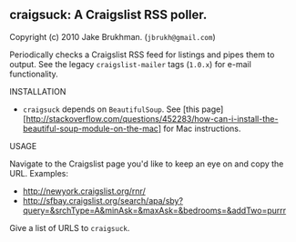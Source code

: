 ## craigsuck: A Craigslist RSS poller.

Copyright (c) 2010 Jake Brukhman. (`jbrukh@gmail.com`)

Periodically checks a Craigslist RSS feed for listings and pipes them to output.  See the legacy `craigslist-mailer` tags (`1.0.x`) for e-mail functionality.

INSTALLATION

* `craigsuck` depends on `BeautifulSoup`. See [this page][http://stackoverflow.com/questions/452283/how-can-i-install-the-beautiful-soup-module-on-the-mac] for Mac instructions.

USAGE

Navigate to the Craigslist page you'd like to keep an eye on and copy the URL.  Examples:

* http://newyork.craigslist.org/rnr/
* http://sfbay.craigslist.org/search/apa/sby?query=&srchType=A&minAsk=&maxAsk=&bedrooms=&addTwo=purrr

Give a list of URLS to `craigsuck`.